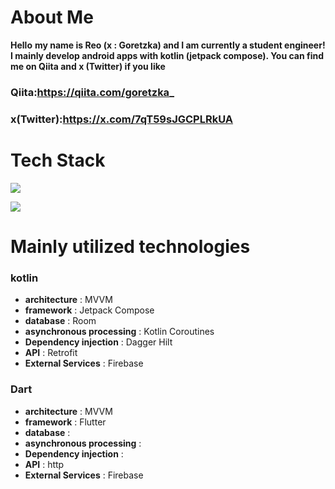 # About Me
**Hello**
 **my name is Reo (x : Goretzka) and I am currently a student engineer!
I mainly develop android apps with kotlin (jetpack compose).
You can find me on Qiita and x (Twitter) if you like**
### Qiita:https://qiita.com/goretzka_
### x(Twitter):https://x.com/7qT59sJGCPLRkUA

# Tech Stack
![](https://skillicons.dev/icons?i=kotlin,swift,python,firebase,flutter)

![]([[https://github-readme-stats.vercel.app/api/top-langs?username=REOysd](https://x.com/home?lang=ja)](https://x.com/goretzka_Reo))

# Mainly utilized technologies
### kotlin
* **architecture** : MVVM
* **framework** : Jetpack Compose
* **database** : Room
* **asynchronous processing** : Kotlin Coroutines
* **Dependency injection** : Dagger Hilt
* **API** : Retrofit
* **External Services** : Firebase

### Dart
* **architecture** : MVVM
* **framework** : Flutter
* **database** : 
* **asynchronous processing** : 
* **Dependency injection** : 
* **API** : http
* **External Services** : Firebase
